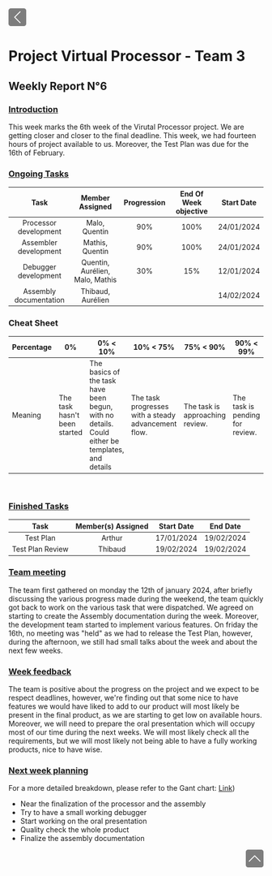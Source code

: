 <div> <a href="./"><img src="../img/back2.png" width="35px"></a>
</div>

# Project Virtual Processor - Team 3  

## Weekly Report N°6

### <u> Introduction </u>

This week marks the 6th week of the Virutal Processor project. We are getting closer and closer to the final deadline. This week, we had fourteen hours of project available to us. Moreover, the Test Plan was due for the 16th of February.

### <u> Ongoing Tasks</u>

| Task  | Member Assigned | Progression | End Of Week objective | Start Date |
| :---: | :-------------: | :---------: | :-------------------: | :--------: |
| Processor development       |   Malo, Quentin              |    90%         |          100%            | 24/01/2024       |
| Assembler development      |  Mathis, Quentin                |      90%       |    100%                   | 24/01/2024           |
| Debugger development     |    Quentin, Aurélien, Malo, Mathis             |     30%          |          15%             |    12/01/2024        |
| Assembly documentation      |Thibaud, Aurélien                 |             |                       |   14/02/2024          |

### Cheat Sheet

| Percentage | 0%                           | 0% < 10%                                                                                         | 10% < 75%                                           | 75% < 90%                       | 90% < 99%                       | 100%                           |
| ---------- | ---------------------------- | ------------------------------------------------------------------------------------------------ | --------------------------------------------------- | ------------------------------- | ------------------------------- | ------------------------------ |
| Meaning    | The task hasn't been started | The basics of the task have been begun, with no details. Could either be templates, and  details | The task progresses with a steady advancement flow. | The task is approaching review. | The task is pending for review. | The task is done and included. |

<br>

### <u>Finished Tasks</u>

| Task  | Member(s) Assigned | Start Date | End Date |
| :---: | :----------------: | :--------: | :------: |
| Test Plan | Arthur         | 17/01/2024 | 19/02/2024 |
| Test Plan Review | Thibaud | 19/02/2024 | 19/02/2024 |

### <u>Team meeting</u>

The team first gathered on monday the 12th of january 2024, after briefly discussing the various progress made during the weekend, the team quickly got back to work on the various task that were dispatched. We agreed on starting to create the Assembly documentation during the week. Moreover, the development team started to implement various features.
On friday the 16th, no meeting was "held" as we had to release the Test Plan, however, during the afternoon, we still had small talks about the week and about the next few weeks.

### <u>Week feedback</u>

The team is positive about the progress on the project and we expect to be respect deadlines, however, we're finding out that some nice to have features we would have liked to add to our product will most likely be present in the final product, as we are starting to get low on available hours. Moreover, we will need to prepare the oral presentation which will occupy most of our time during the next weeks.
We will most likely check all the requirements, but we will most likely not being able to have a fully working products, nice to have wise.

### <u>Next week planning </u>

For a more detailed breakdown, please refer to the Gant chart: [Link](https://github.com/users/Biohazardyee/projects/2/views/2))

- Near the finalization of the processor and the assembly
- Try to have a small working debugger
- Start working on the oral presentation
- Quality check the whole product
- Finalize the assembly documentation

<div align="right"><a href="#project-virtual-processor---team-3"><img src="../img/back.png" width="35px"></a></div>
